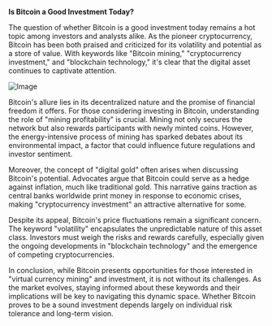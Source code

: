 **Is Bitcoin a Good Investment Today?**

The question of whether Bitcoin is a good investment today remains a hot topic among investors and analysts alike. As the pioneer cryptocurrency, Bitcoin has been both praised and criticized for its volatility and potential as a store of value. With keywords like "Bitcoin mining," "cryptocurrency investment," and "blockchain technology," it's clear that the digital asset continues to captivate attention.

![Image](https://github.com/user-attachments/assets/31692037-0104-4703-abd1-696b6a7dd41b)

Bitcoin's allure lies in its decentralized nature and the promise of financial freedom it offers. For those considering investing in Bitcoin, understanding the role of "mining profitability" is crucial. Mining not only secures the network but also rewards participants with newly minted coins. However, the energy-intensive process of mining has sparked debates about its environmental impact, a factor that could influence future regulations and investor sentiment.

Moreover, the concept of "digital gold" often arises when discussing Bitcoin's potential. Advocates argue that Bitcoin could serve as a hedge against inflation, much like traditional gold. This narrative gains traction as central banks worldwide print money in response to economic crises, making "cryptocurrency investment" an attractive alternative for some.

Despite its appeal, Bitcoin's price fluctuations remain a significant concern. The keyword "volatility" encapsulates the unpredictable nature of this asset class. Investors must weigh the risks and rewards carefully, especially given the ongoing developments in "blockchain technology" and the emergence of competing cryptocurrencies.

In conclusion, while Bitcoin presents opportunities for those interested in "virtual currency mining" and investment, it is not without its challenges. As the market evolves, staying informed about these keywords and their implications will be key to navigating this dynamic space. Whether Bitcoin proves to be a sound investment depends largely on individual risk tolerance and long-term vision.